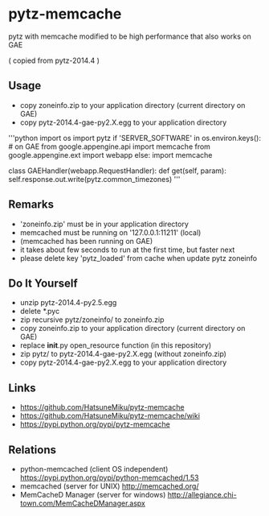 pytz-memcache
=============

pytz with memcache modified to be high performance that also works on GAE

( copied from pytz-2014.4 )


Usage
-----

 - copy zoneinfo.zip to your application directory (current directory on GAE)
 - copy pytz-2014.4-gae-py2.X.egg to your application directory


'''python
import os
import pytz
if 'SERVER_SOFTWARE' in os.environ.keys(): # on GAE
  from google.appengine.api import memcache
  from google.appengine.ext import webapp
else:
  import memcache

class GAEHandler(webapp.RequestHandler):
  def get(self, param):
    self.response.out.write(pytz.common_timezones)
'''


Remarks
-------

 - 'zoneinfo.zip' must be in your application directory
 - memcached must be running on '127.0.0.1:11211' (local)
 -   (memcached has been running on GAE)
 - it takes about few seconds to run at the first time, but faster next
 - please delete key 'pytz_loaded' from cache when update pytz zoneinfo


Do It Yourself
--------------

 - unzip pytz-2014.4-py2.5.egg
 - delete *.pyc
 - zip recursive pytz/zoneinfo/ to zoneinfo.zip
 - copy zoneinfo.zip to your application directory (current directory on GAE)
 - replace __init__.py open_resource function (in this repository)
 - zip pytz/ to pytz-2014.4-gae-py2.X.egg (without zoneinfo.zip)
 - copy pytz-2014.4-gae-py2.X.egg to your application directory


Links
-----

 - https://github.com/HatsuneMiku/pytz-memcache
 - https://github.com/HatsuneMiku/pytz-memcache/wiki
 - https://pypi.python.org/pypi/pytz-memcache


Relations
---------

 - python-memcached (client OS independent) https://pypi.python.org/pypi/python-memcached/1.53
 - memcached (server for UNIX) http://memcached.org/
 - MemCacheD Manager (server for windows) http://allegiance.chi-town.com/MemCacheDManager.aspx

